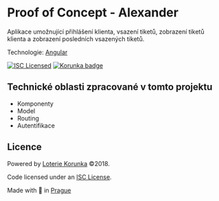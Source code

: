 # Proof of Concept - Alexander

Aplikace umožnující přihlášení klienta, vsazení tiketů, zobrazení tiketů klienta a zobrazení posledních vsazených tiketů.

Technologie: [Angular](https://github.com/angular/angular)

[![ISC Licensed](https://img.shields.io/badge/license-ISC-0b7dbe.svg)](https://spdx.org/licenses/ISC)
[![Korunka badge](https://img.shields.io/badge/powered%20by-Loterie%20Korunka-edbf1f.svg)](https://www.korunka.eu/)



## Technické oblasti zpracované v tomto projektu

  * Komponenty
  * Model
  * Routing
  * Autentifikace



## Licence

Powered by [Loterie Korunka](https://www.korunka.eu) &copy;2018.

Code licensed under an [ISC License](https://github.com/korunka/poc-alexander/blob/master/LICENSE).

Made with :yellow_heart: in [Prague](https://mapy.cz/s/jfYj)

